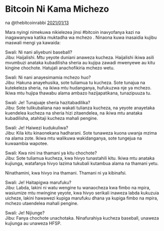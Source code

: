 # Bitcoin Ni Kama Michezo

na @thebitcoinrabbi [2021/01/13](https://twitter.com/thebitcoinrabbi/status/1349445548500262916)

<LanguageDropdown/>

Mara nyingi nimekuwa nikielezea jinsi #bitcoin inavyofanya kazi na inagawanywa katika muktadha wa mchezo . Ninaona kuwa inasaidia kujibu maswali mengi ya kawaida:

Swali: Ni nani aliyebuni baseball?  
Jibu: Haijalishi. Mtu yeyote duniani anaweza kucheza. Haijalishi ikiwa asili mvumbuzi anataka kubadilisha sheria au kujipa zawadi mwenyewe au kitu kingine chochote. Hatujali anachofikiria mchezo wetu.

Swali: Ni nani anayesimamia mchezo huo?  
Jibu: Hakuna anayehusika, sote tuliamua tu kucheza. Sote tunajua na kutekeleza sheria, na ikiwa mtu hudanganya, hufukuzwa nje ya mchezo. Ikiwa mtu hujipa thawabu alama ambazo hazijapatikana, tunazipuuza tu.

Swali: Je! Tunajuaje sheria hazitabadilika?  
Jibu: Sote tulikubaliana nao wakati tulianza kucheza, na yeyote anayetaka kuendelea kucheza na sheria hizi zitaendelea, na ikiwa mtu anataka kubadilisha, atahitaji kucheza mahali pengine.

Swali:  Je! Haiwezi kudukuliwa?  
Jibu: Kila kitu kinaonekana hadharani. Sote tunaweza kuona uwanja mzima na alama zote. Ikiwa mtu walikuwa wakidanganya, sote tungejua na kuwaambia wapotee.

Swali: Kwa nini ina thamani ya kitu chochote?  
Jibu: Sote tuliamua kucheza, kwa hivyo tunastahili kitu. Ikiwa mtu anataka kujiunga, watafanya hivyo lazima tukubali kutambua alama na thamani yetu.

Ninathamini, kwa hivyo ina thamani. Thamani ni ya kibinafsi.

Swali: Je! Haitapigwa marufuku?  
Jibu: Labda, lakini ni watu wengine tu wanaocheza kwa fimbo na mpira, wasiumize mtu mwingine yeyote, kwa hivyo serikali inaweza labda kukuzuia uicheze, lakini hawawezi kupiga marufuku dhana ya kupiga fimbo na mpira, mchezo utaendelea mahali pengine.

Swali: Je! Nijiunge?  
Jibu: Fanya chochote unachotaka. Ninafurahiya kucheza baseball, unaweza kujiunga au unaweza HFSP.